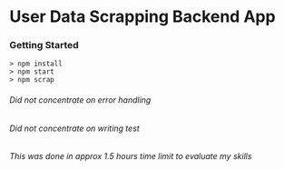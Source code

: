 # User Data Scrapping Backend App

### Getting Started

```
> npm install
> npm start
> npm scrap
```

###### Did not concentrate on error handling
###### Did not concentrate on writing test
###### This was done in approx 1.5 hours time limit to evaluate my skills
